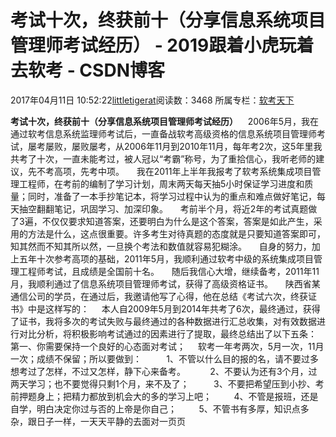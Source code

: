 # 考试十次，终获前十（分享信息系统项目管理师考试经历） - 2019跟着小虎玩着去软考 - CSDN博客
2017年04月11日 10:52:22[littletigerat](https://me.csdn.net/littletigerat)阅读数：3468
所属专栏：[软考天下](https://blog.csdn.net/column/details/15515.html)

**考试十次，终获前十（分享信息系统项目管理师考试经历）**
   2006年5月，我在通过软考信息系统监理师考试后，一直备战软考高级资格的信息系统项目管理师考试，屡考屡败，屡败屡考，从2006年11月到2010年11月，每年考2次，这5年里我共考了十次，一直未能考过，被人冠以“考霸”称号，为了重拾信心，我听老师的建议，先不考高项，先考中项。
    我在2011年上半年我报考了软考系统集成项目管理工程师，在考前的编制了学习计划，周末两天每天抽5小时保证学习进度和质量；同时，准备了一本手抄笔记本，将学习过程中认为的重点和难点做好笔记，每天抽空翻翻笔记，巩固学习、加深印象。
    考前半个月，将近2年的考试真题做了3遍，不仅仅要求知道答案，还要明白为什么是这个答案，答案是如此产生，采用的方法是什么，这点很重要。许多考生对待真题的态度就是只要知道答案即可，知其然而不知其所以然，一旦换个考法和数值就容易犯糊涂。
    自身的努力，加上五年十次参考高项的基础，2011年5月，我顺利通过软考中级的系统集成项目管理工程师考试，且成绩是全国前十名。
    随后我信心大增，继续备考，2011年11月，我顺利通过了信息系统项目管理师考试，获得了高级资格证书。
    陕西省某通信公司的学员，在通过后，我邀请他写了心得，他在总结《考试六次，终获证书》中是这样写的：
    本人自2009年5月到2014年共考了6次，最终通过，获得了证书，我将多次的考试失败与最终通过的各种数据进行汇总收集，对有效数据进行对比分析，将积极影响考试通过的因素进行了提取，最终总结出了以下五条：
第一、你需要保持一个良好的心态面对考试；
    软考一年考两次，5月一次，11月一次；成绩不保留；所以要做到：
         1、不管以什么目的报的名，请不要过多想考过了怎样，不过又怎样，静下心来备考。
         2、不要认为还有3个月，过两天学习；也不要觉得只剩1个月，来不及了；
         3、不要把希望压到小抄、考前押题身上；把精力都放到机会大的多的学习上吧；
        4、不管是报班，还是自学，明白决定你过与否的上帝是你自己；
        5、不管书有多厚，知识点多杂，跟日子一样，一天天平静的去面对一页页
